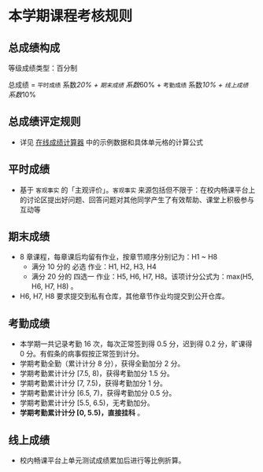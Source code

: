 # 本学期课程考核规则

## 总成绩构成

等级成绩类型：百分制

总成绩 = `平时成绩` 系数*20% + `期末成绩` 系数*60% + `考勤成绩` 系数*10% + `线上成绩` 系数*10%

## 总成绩评定规则

* 详见 [在线成绩计算器](https://docs.qq.com/sheet/DVWRJSlRNY1FacUdI) 中的示例数据和具体单元格的计算公式

## 平时成绩

* 基于 `客观事实` 的「主观评价」。`客观事实` 来源包括但不限于：在校内畅课平台上的讨论区提出好问题、回答问题对其他同学产生了有效帮助、课堂上积极参与互动等

## 期末成绩

* 8 章课程，每章课后均留有作业，按章节顺序分别记为：H1 ~ H8
  * 满分 10 分的 必选 作业：H1, H2, H3, H4
  * 满分 20 分的 四选一 作业：H5, H6, H7, H8。该项计分公式为：max(H5, H6, H7, H8) 。
* H6, H7, H8 要求提交到私有仓库，其他章节作业均提交到公开仓库。

## 考勤成绩

* 本学期一共记录考勤 16 次，每次正常签到得 0.5 分，迟到得 0.2 分，旷课得 0 分。有假条的病事假按正常签到计分。
* 学期考勤全勤（累计计分 8 分），获得全勤加分 2 分。
* 学期考勤累计计分 [7.5, 8)，获得考勤加分 1.5 分。
* 学期考勤累计计分 [7, 7.5)，获得考勤加分 1 分。
* 学期考勤累计计分 [6.5, 7)，获得考勤加分 0.5 分。
* 学期考勤累计计分 [5.5, 6.5)，无考勤加分。
* **学期考勤累计计分 [0, 5.5)，直接挂科** 。

## 线上成绩

* 校内畅课平台上单元测试成绩累加后进行等比例折算。

